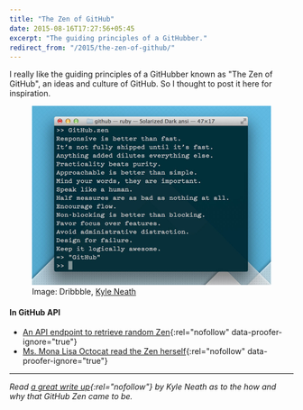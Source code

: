 ```yaml
---
title: "The Zen of GitHub"
date: 2015-08-16T17:27:56+05:45
excerpt: "The guiding principles of a GitHubber."
redirect_from: "/2015/the-zen-of-github/"
---
```


I really like the guiding principles of a GitHubber known as "The Zen of GitHub", an ideas and culture of GitHub. So I thought to post it here for inspiration.

<figure>
  <a href="/uploads/20150816-the-zen-of-github.jpg">
    <img src="/uploads/20150816-the-zen-of-github.jpg" alt="The Zen of GitHub" title="The Zen of GitHub">
  </a>
  <figcaption>Image: Dribbble, <a href="http://dribbble.com/shots/808470-The-Zen-of-GitHub" rel="nofollow">Kyle Neath</a></figcaption>
</figure>

#### In GitHub API

* [An API endpoint to retrieve random Zen](http://api.github.com/zen){:rel="nofollow" data-proofer-ignore="true"}
* [Ms. Mona Lisa Octocat read the Zen herself](http://api.github.com/octocat){:rel="nofollow" data-proofer-ignore="true"}

---

*Read [a great write up](http://warpspire.com/posts/taste/){:rel="nofollow"} by Kyle Neath as to the how and why that GitHub Zen came to be.*

